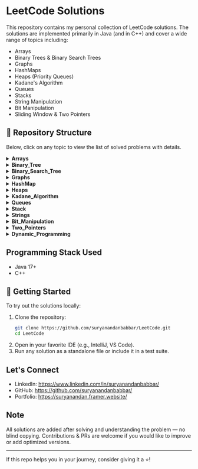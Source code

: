 # LeetCode Solutions

This repository contains my personal collection of LeetCode solutions. The solutions are implemented primarily in Java (and in C++) and cover a wide range of topics including:

- Arrays
- Binary Trees & Binary Search Trees
- Graphs
- HashMaps
- Heaps (Priority Queues)
- Kadane's Algorithm
- Queues
- Stacks
- String Manipulation
- Bit Manipulation
- Sliding Window & Two Pointers


## 📁 Repository Structure

Below, click on any topic to view the list of solved problems with details.

<details>
<summary><strong>Arrays</strong></summary>

| S.No | QuestionNumber | Title | Link | Platform | Time | Space |
|---|---|---|---|---|---|---|
| 1 | 1380. | Lucky Number in a Matrix | [Link](https://leetcode.com/problems/lucky-numbers-in-a-matrix/) | LeetCode | O(m * n) | O(m + n) |
| 2 | 90. | Subsets II | [Link](https://leetcode.com/problems/subsets-ii/) | LeetCode | O(n^2 log n) | O(n^2) |
| 3 | 1508. | Range Sum of Sorted Subarray Sums | [Link](https://leetcode.com/problems/range-sum-of-sorted-subarray-sums) | LeetCode | O(n^2 log n) | O(n^2) |
| 4 | 991. | Broken Calculator | [Link](https://leetcode.com/problems/broken-calculator/) | LeetCode | O(log(target/startValue)) | O(1) |
| 5 | 1833. | Maximum Ice Cream Bars | [Link](https://leetcode.com/problems/maximum-ice-cream-bars/description/) | LeetCode | O(n log n) | O(1) |
| 6 | 27. | Remove Element | [Link](https://leetcode.com/problems/remove-element/) | LeetCode | O(n) | O(1) |
| 7 | 26. | Remove Duplicates from Sorted Array | [Link](https://leetcode.com/problems/remove-duplicates-from-sorted-array/) | LeetCode | O(n log n) | O(1) |
| 8 | 435. | Non-overlapping Intervals | [Link](https://leetcode.com/problems/non-overlapping-intervals/) | LeetCode | O(n log n) | O(1) |
| 9 | 80. | Remove Duplicates from Sorted Array II | [Link](https://leetcode.com/problems/remove-duplicates-from-sorted-array-ii/) | LeetCode | O(n) | O(1) |
| 10 | 2270. | Valid Split of an Array | [Link](https://leetcode.com/problems/number-of-ways-to-split-array/) | LeetCode | O(n) | O(1) |
| 11 | 77. | Combinations | [Link](https://leetcode.com/problems/combinations/) | LeetCode | O(n! / (k! * (n - k)!)) | O(k) |
| 12 | 202. | Happy Number | [Link](https://leetcode.com/problems/happy-number/) | LeetCode | O(log n) | O(1) |
| 13 | 56. | Merge Intervals | [Link](https://leetcode.com/problems/merge-intervals/) | LeetCode | O(n log n) | O(n) |
| 14 | 88. | Merge Sorted Array | [Link](https://leetcode.com/problems/merge-sorted-array/) | LeetCode | O((m + n) log(m + n)) | O(1) |
| 15 | 921. | Minimum Add to Make Parentheses Valid | [Link](https://leetcode.com/problems/minimum-add-to-make-parentheses-valid/) | LeetCode | O(n) | O(n) |
| 16 | 1051. | Height Checker | [Link](https://leetcode.com/problems/height-checker/) | LeetCode | O(n log n) | O(n) |
| 17 | 189. | Rotate Array | [Link](https://leetcode.com/problems/rotate-array/) | LeetCode | O(n) | O(1) |
| 18 | 1846. | Maximum Element After Decrementing And Rearranging | [Link](https://leetcode.com/problems/maximum-element-after-decreasing-and-rearranging/) | LeetCode | O(n log n) | O(1) |
| 19 | 1346. | Check If N and Its Double Exist | [Link](https://leetcode.com/problems/check-if-n-and-its-double-exist/) | LeetCode | O(n^2) | O(1) |
| 20 | 9. | Palindrome Number | [Link](https://leetcode.com/problems/palindrome-number/) | LeetCode | O(log n) | O(1) |
| 21 | - | Perfect Sum Problem | [Link](https://www.geeksforgeeks.org/problems/perfect-sum-problem5633/1) | GfG | O(n * target) | O(target) |
| 22 | 39. | Combination Sum | [Link](https://leetcode.com/problems/combination-sum/) | LeetCode | O(2^n) | O(k) |
| 23 | - | Subset Sum Problem | [Link](https://www.geeksforgeeks.org/problems/subset-sum-problem-1611555638/1) | GfG | O(n * sum) | O(n * sum) |
| 24 | 7. | Reverse Integer | [Link](https://leetcode.com/problems/reverse-integer/) | LeetCode | O(log n) | O(1) |
| 25 | 69. | Sqrt(x) | [Link](https://leetcode.com/problems/sqrtx/) | LeetCode | O(log x) | O(1) |
| 26 | 169. | Majority Element | [Link](https://leetcode.com/problems/majority-element/) | LeetCode | O(n) | O(1) |
| 27 | 121. | Buy and Sell Stock | [Link](https://leetcode.com/problems/best-time-to-buy-and-sell-stock/) | LeetCode | O(n) | O(1) |

</details>

<details>
<summary><strong>Binary_Tree</strong></summary>

| S.No | QuestionNumber | Title | Link | Platform | Time | Space |
|---|---|---|---|---|---|---|
| 1 | - | Perfect Binary Tree | [Link](https://www.geeksforgeeks.org/problems/perfect-binary-tree/1) | GfG | O(N) | O(h) |
| 2 | - | Children Sum Parent | [Link](https://www.geeksforgeeks.org/problems/children-sum-parent/1) | GfG | O(N) | O(H) |
| 3 | - | Largest Value in Each Level | [Link](https://www.geeksforgeeks.org/problems/largest-value-in-each-level/1) | GfG | O(N) | O(N) |
| 4 | 872. | Leaf-Similar Trees | [Link](https://leetcode.com/problems/leaf-similar-trees/) | LeetCode | O(N + M) | O(N + M) |
| 5 | 110. | Balanced Binary Tree | [Link](https://leetcode.com/problems/balanced-binary-tree/) | LeetCode | O(N) | O(h) |
| 6 | - | Maximum Node Level | [Link](https://www.geeksforgeeks.org/problems/maximum-node-level/1) | GfG | O(n) | O(n) |
| 7 | - | Root to Leaf Paths | [Link](https://www.geeksforgeeks.org/problems/root-to-leaf-paths/1) | GfG | O(N * h) | O(N * h) |
| 8 | 100. | Same Tree | [Link](https://leetcode.com/problems/same-tree/) | LeetCode | O(N) | O(N) |
| 9 | - | Nodes at Odd Levels | [Link](https://www.geeksforgeeks.org/problems/nodes-at-odd-levels/1) | GfG | O(N) | O(N) |
| 10 | - | Top View of Binary Tree | [Link](https://www.geeksforgeeks.org/problems/top-view-of-binary-tree/1) | GfG | O(N log N) | O(N) |
| 11 | 236. | Lowest Common Ancestor of a Binary Tree | [Link](https://leetcode.com/problems/lowest-common-ancestor-of-a-binary-tree/) | LeetCode | O(N) | O(H) |
| 12 | - | Root to Leaf Path Sum | [Link](https://www.geeksforgeeks.org/problems/root-to-leaf-paths-sum/1) | GfG | O(N) | O(H) |
| 13 | 101. | Symmetric Tree | [Link](https://leetcode.com/problems/symmetric-tree/) | LeetCode | O(N) | O(N) |
| 14 | 117. | Populating Next Right Pointers in Each Node2 II | [Link](https://leetcode.com/problems/populating-next-right-pointers-in-each-node2-ii/description/) | LeetCode | O(N) | O(N) |
| 15 | - | Find the Distance Between Two Nodes | [Link](https://www.geeksforgeeks.org/problems/find-the-distance-between-two-nodes4402/1) | GfG | O(log(max(x, y))) | O(1) |
| 16 | 199. | Binary Tree Right Side View | [Link](https://leetcode.com/problems/binary-tree-right-side-view/description/) | LeetCode | O(N) | O(H) |
| 17 | - | Left View of Binary Tree | [Link](https://www.geeksforgeeks.org/problems/left-view-of-binary-tree/1) | GfG | O(N) | O(N) |
| 18 | 226. | Binary Tree | [Link](https://leetcode.com/problems/invert-binary-tree/description/) | LeetCode | O(N) | O(H) |
| 19 | 111. | Minimum Depth of Binary Tree | [Link](https://leetcode.com/problems/minimum-depth-of-binary-tree/) | LeetCode | O(N) | O(H) |
| 20 | 112. | Path Sum | [Link](https://leetcode.com/problems/path-sum/submissions/1699844158/) | LeetCode | O(N) | O(N) |
| 21 | - | Bottom View of Binary Tree | [Link](https://www.geeksforgeeks.org/problems/bottom-view-of-binary-tree/1) | GfG | O(N log N) | O(N) |
| 22 | 543. | Diameter of Binary Tree | [Link](https://leetcode.com/problems/diameter-of-binary-tree/) | LeetCode | O(n) | O(h) |

</details>

<details>
<summary><strong>Binary_Search_Tree</strong></summary>

| S.No | QuestionNumber | Title | Link | Platform | Time | Space |
|---|---|---|---|---|---|---|
| 1 | - | Print BST Elements in Given Range | [Link](https://practice.geeksforgeeks.org/problems/print-bst-elements-in-given-range/1) | GfG | O(N) | O(N) |
| 2 | - | Largest BST from BT | [Link](https://www.geeksforgeeks.org/problems/largest-bst/1) | GfG | O(N) | O(N) |
| 3 | 450. | Delete Node in BST | [Link](https://leetcode.com/problems/delete-node-in-a-bst/submissions/1701090443/) | LeetCode | O(H) | O(H) |
| 4 | 701. | Insert into Binary Search Tree | [Link](https://leetcode.com/problems/insert-into-a-binary-search-tree/) | LeetCode | O(n) worst-case | O(n) worst-case |
| 5 | 95. | Unique Binary Search Trees II | [Link](https://leetcode.com/problems/unique-binary-search-trees-ii/description) | LeetCode | O(4^n / n^(3/2)) | O(n) |
| 6 | 230. | Kth Smallest Element in a BST | [Link](https://leetcode.com/problems/kth-smallest-element-in-a-bst/description) | LeetCode | O(H + k) | O(H) |
| 7 | 108. | Convert Sorted Array to Binary Search Tree | [Link](https://leetcode.com/problems/convert-sorted-array-to-binary-search-tree/) | LeetCode | O(N) | O(N) |
| 8 | - | Minimum Element in BST | [Link](https://www.geeksforgeeks.org/problems/minimum-element-in-bst/1) | GfG | O(H) | O(1) |
| 9 | 99. | Recover Binary Search Tree | [Link](https://leetcode.com/problems/recover-binary-search-tree/description/) | LeetCode | O(N) | O(H) |
| 10 | - | Floor in BST | [Link](https://www.geeksforgeeks.org/problems/floor-in-bst/1) | GfG | O(h) | O(1) |
| 11 | - | Check Whether BST Contains Dead End | [Link](https://www.geeksforgeeks.org/problems/check-whether-bst-contains-dead-end/1) | GfG | O(N) | O(N) |
| 12 | - | Brothers from Different Root | [Link](https://www.geeksforgeeks.org/problems/brothers-from-different-root/1) | GfG | O(N1 + N2) | O(N1 + N2) |
| 13 | - | Merge Two BSTs | [Link](https://www.geeksforgeeks.org/problems/merge-two-bst-s/1) | GfG | O(N + M) | O(N + M) |
| 14 | - | Sum of K Smallest Elements in BST | [Link](https://www.geeksforgeeks.org/problems/sum-of-k-smallest-elements-in-bst3029/1) | GfG | O(N) | O(N) |
| 15 | - | Delete Nodes Greater Than K | [Link](https://www.geeksforgeeks.org/problems/delete-nodes-greater-than-k/1) | GfG | O(N) | O(N) |
| 16 | 700. | Search in a Binary Search Tree | [Link](https://leetcode.com/problems/search-in-a-binary-search-tree/) | LeetCode | O(H) | O(H) |
| 17 | 98. | Validate Binary Search Tree | [Link](https://leetcode.com/problems/validate-binary-search-tree/description/) | LeetCode | O(H) | O(H) |
| 18 | 109. | Convert Sorted List to Binary Search Tree | [Link](https://leetcode.com/problems/convert-sorted-list-to-binary-search-tree/) | LeetCode | O(N) | O(log N) |
| 19 | - | Print Common Nodes in BST | [Link](https://www.geeksforgeeks.org/problems/print-common-nodes-in-bst/1) | GfG | O(N1 + N2) | O(N1 + N2) |
| 20 | 653. | Two Sum IV - Input is a BST | [Link](https://leetcode.com/problems/two-sum-iv-input-is-a-bst) | LeetCode | O(N) | O(N) |
| 21 | - | Implementing Ceil in BST | [Link](https://www.geeksforgeeks.org/problems/implementing-ceil-in-bst/1) | GfG | O(h) | O(1) |
| 22 | 1382. | Balance a Binary Search Tree | [Link](https://leetcode.com/problems/balance-a-binary-search-tree/description/) | LeetCode | O(N) | O(N) |
| 23 | - | Predecessor and Successor in BST | [Link](https://www.geeksforgeeks.org/problems/predecessor-and-successor/1) | GfG | O(N) | O(N) |
| 24 | 669. | Trim a Binary Search Tree | [Link](https://leetcode.com/problems/trim-a-binary-search-tree/description/) | LeetCode | O(N) | O(H) |
| 25 | - | Median of BST | [Link](https://www.geeksforgeeks.org/problems/median-of-bst/1) | GfG | O(N) | O(N) |

</details>

<details>
<summary><strong>Graphs</strong></summary>

| S.No | QuestionNumber | Title | Link | Platform | Time | Space |
|---|---|---|---|---|---|---|
| 1 | - | Print Adjacency List | [Link](https://www.geeksforgeeks.org/problems/print-adjacency-list-1587115620/1) | GfG | O(V + E) | O(V + E) |
| 2 | - | Shortest Path in Undirected Graph | [Link](https://www.naukri.com/code360/problems/shortest-path-in-an-unweighted-graph_981297?leftPanelTabValue=PROBLEM) | Code360 | O(V + E) | O(V + E) |
| 3 | 200. | Number of Islands | [Link](https://leetcode.com/problems/number-of-islands/) | LeetCode | O(m * n) | O(m * n) |
| 4 | - | Dijkstra's Algorithm for Shortest Path | [Link](https://www.geeksforgeeks.org/problems/implementing-dijkstra-set-1-adjacency-matrix/1) | GfG | O(E log V) | O(V + E) |
| 5 | - | BFS Traversal of Graph | [Link](https://www.geeksforgeeks.org/problems/bfs-traversal-of-graph/1) | GfG | O(V + E) | O(V + E) |
| 6 | 210. | Course Schedule II | [Link](https://leetcode.com/problems/course-schedule-ii/description/) | LeetCode | O(V + E) | O(V + E) |
| 7 | - | Topological Sort | [Link](https://www.geeksforgeeks.org/problems/topological-sort/1) | GfG | O(V + E) | O(V + E) |
| 8 | - | Depth First Traversal of Graph | [Link](https://www.geeksforgeeks.org/problems/depth-first-traversal-for-a-graph/1) | GfG | O(V + E) | O(V) |
| 9 | 542. | 01 Matrix | [Link](https://leetcode.com/problems/01-matrix/description/) | LeetCode | O(m * n) | O(m * n) |
| 10 | - | Creating and Printing Adjacency List | [Link](https://www.naukri.com/code360/problems/creating-and-printing_1214551) | GfG | O(V + E) | O(V + E) |
| 11 | 841. | Keys and Rooms | [Link](https://leetcode.com/problems/keys-and-rooms/description/) | LeetCode | O(V + E) | O(V) |
| 12 | - | Count Connected Components | [Link](https://neetcode.io/problems/count-connected-components) | NeetCode | O(V + E) | O(V + E) |
| 13 | - | Detect Cycle in an Undirected Graph | [Link](https://www.geeksforgeeks.org/detect-cycle-in-an-undirected-) | GfG | O(V + E) | O(V + E) |
| 14 | 130. | Surrounded Regions | [Link](https://leetcode.com/problems/surrounded-regions/description/) | LeetCode | O(m * n) | O(m * n) |
| 15 | 207. | Course Schedule | [Link](https://leetcode.com/problems/course-schedule/description/) | LeetCode | O(V + E) | O(V + E) |
| 16 | 133. | Clone Graph | [Link](https://leetcode.com/problems/clone-graph/description/) | LeetCode | O(V + E) | O(V) |
| 17 | 797. | All Paths From Source to Target | [Link](https://leetcode.com/problems/all-paths-from-source-to-target/) | LeetCode | O(2^N) | O(N) |
| 18 | - | Detect Cycle in a Directed Graph | [Link](https://www.geeksforgeeks.org/problems/detect-cycle-in-a-directed-graph/1) | GfG | O(V + E) | O(V) |
| 19 | 994. | Rotting Oranges | [Link](https://leetcode.com/problems/rotting-oranges/description/) | LeetCode | O(m * n) | O(m * n) |

</details>

<details>
<summary><strong>HashMap</strong></summary>

| S.No | QuestionNumber | Title | Link | Platform | Time | Space |
|---|---|---|---|---|---|---|
| 1 | 1207. | Unique Number of Occurrences | [Link](https://leetcode.com/problems/unique-number-of-occurrences/) | LeetCode | O(n) | O(n) |
| 2 | 930. | Binary Subarrays With Sum | [Link](https://leetcode.com/problems/binary-subarrays-with-sum/) | LeetCode | O(n) | O(n) |
| 3 | 383. | Ransom Note | [Link](https://leetcode.com/problems/ransom-note/description/) | LeetCode | O(n + m) | O(n) |

</details>

<details>
<summary><strong>Heaps</strong></summary>

| S.No | QuestionNumber | Title | Link | Platform | Time | Space |
|---|---|---|---|---|---|---|
| 1 | 1046. | Last Stone Weight | [Link](https://leetcode.com/problems/last-stone-weight/description/) | LeetCode | O(N log N) | O(N) |
| 2 | - | K-th Largest Sum Contiguous Subarray | [Link](https://www.naukri.com/code360/problems/k-th-largest-sum-contiguous-subarray_920398) | Code360 | O(N^2 log K) | O(K) |
| 3 | 347. | Top K Frequent Elements | [Link](https://leetcode.com/problems/top-k-frequent-elements/description/) | LeetCode | O(N log K) | O(K) |
| 4 | - | Sum of Elements Between K1th and K2th Smallest Elements | [Link](https://www.geeksforgeeks.org/problems/sum-of-elements-between-k1th-and-k2th-smallest-elements3133/1) | GfG | O(N long N) | O(N) |
| 5 | - | Merge K Sorted Arrays | [Link](https://www.geeksforgeeks.org/problems/merge-k-sorted-arrays/1) | GfG | O(N log K) | O(N) |
| 6 | - | Merge Two Binary Max Heaps | [Link](https://www.geeksforgeeks.org/problems/merge-two-binary-max-heap0144/1) | GfG | O((N + M) log(N + M)) | O(N + M) |
| 7 | - | Does Array Represent Heap? | [Link](https://www.geeksforgeeks.org/problems/does-array-represent-heap4345/1) | GfG | O(N) | O(1) |
| 8 | - | Minimum Cost of Ropes | [Link](https://www.geeksforgeeks.org/problems/minimum-cost-of-ropes-1587115620/1) | GfG | O(N log N) | O(N) |
| 9 | - | Kth Smallest Element | [Link](https://www.geeksforgeeks.org/problems/kth-smallest-element5635/1) | GfG | O(N log K) | O(K) |
| 10 | 215. | Kth Largest Element in an Array | [Link](https://leetcode.com/problems/kth-largest-element-in-an-array/description/) | LeetCode | O(N log K) | O(K) |
| 11 | 2558. | Take Gifts From the Richest Pile | [Link](https://leetcode.com/problems/take-gifts-from-the-richest-pile/) | LeetCode | O(k log N) | O(N) |
| 12 | - | Height of Heap | [Link](https://www.geeksforgeeks.org/problems/height-of-heap5025/1) | GfG | O(log N) | O(1) |
| 13 | - | Magician and Chocolates | [Link](https://www.naukri.com/code360/problems/magician-and-chocolates_920437) | Code360 | O(N log N) | O(N) |

</details>

<details>
<summary><strong>Kadane_Algorithm</strong></summary>

| S.No | QuestionNumber | Title | Link | Platform | Time | Space |
|---|---|---|---|---|---|---|
| 1 | 918. | Maximum Sum Circular Subarray | [Link](https://leetcode.com/problems/maximum-sum-circular-subarray/) | LeetCode | O(n) | O(1) |

</details>

<details>
<summary><strong>Queues</strong></summary>

| S.No | QuestionNumber | Title | Link | Platform | Time | Space |
|---|---|---|---|---|---|---|
| 1 | - | Reverse First K Elements of Queue | [Link](https://www.geeksforgeeks.org/problems/reverse-first-k-elements-of-queue) | GfG | O(n) | O(n) |
| 2 | 2014. | Longest Substring With K Repeating Characters | [Link](https://leetcode.com/problems/longest-substring-with-k-repeating-characters) | LeetCode | O(n * k) | O(n) |
| 3 | 225. | Implement Stack using Queues | [Link](https://leetcode.com/problems/implement-stack-using-queues/) | LeetCode | O(n) | O(n) |
| 4 | - | Generate Binary Numbers | [Link](https://www.geeksforgeeks.org/problems/generate-binary-numbers-1587115620) | GfG | O(n) | O(n) |

</details>

<details>
<summary><strong>Stack</strong></summary>

| S.No | QuestionNumber | Title | Link | Platform | Time | Space |
|---|---|---|---|---|---|---|
| 1 | 234. | Palindrome Linked List | [Link](https://leetcode.com/problems/palindrome-linked-list/) | LeetCode | O(n) | O(n) |
| 2 | 3174. | Clear Digits | [Link](https://leetcode.com/problems/clear-digits/) | LeetCode | O(n) | O(n) |
| 3 | 1544. | Make The String Great | [Link](https://leetcode.com/problems/make-the-string-great/) | LeetCode | O(n) | O(n) |
| 4 | 1021. | Remove Outermost Parentheses | [Link](https://leetcode.com/problems/remove-outermost-parentheses/) | LeetCode | O(n) | O(n) |
| 5 | - | Next Greater Element | [Link](https://www.naukri.com/code360/problems/next-greater-element_1112581) | Code360 | O(n) | O(n) |
| 6 | 101 | 9 | [Link](https://www.geeksforgeeks.org/problems/next-larger-element-1587115620) | LeetCode | O(n) | O(n) |
| 7 | 682. | Baseball Game | [Link](https://leetcode.com/problems/baseball-game/) | LeetCode | O(n) | O(n) |
| 8 | 2487. | Remove Nodes From Linked List | [Link](https://leetcode.com/problems/remove-nodes-from-linked-list/) | LeetCode | O(n) | O(n) |
| 9 | 120 | 9 | [Link](https://leetcode.com/problems/remove-all-adjacent-duplicates-in-string-ii/) | LeetCode | O(n) | O(n) |
| 10 | - | Smallest Number on Left | [Link](https://www.geeksforgeeks.org/problems/smallest-number-on-left3403) | GfG | O(n) | O(n) |
| 11 | 1653. | Minimum Deletions to Make String Balanced | [Link](https://leetcode.com/problems/minimum-deletions-to-make-string-balanced/) | LeetCode | O(n) | O(n) |
| 12 | 2696. | Minimum String Length After Removing Substrings | [Link](https://leetcode.com/problems/minimum-string-length-after-removing-substrings/) | LeetCode | O(n) | O(n) |
| 13 | 921. | Minimum Add to Make Parentheses Valid | [Link](https://leetcode.com/problems/minimum-add-to-make-parentheses-valid/) | LeetCode | O(n) | O(n) |
| 14 | 232. | Implement Queue using Stacks | [Link](https://leetcode.com/problems/implement-queue-using-stacks/) | LeetCode | O(n) | O(n) |
| 15 | 1475. | Final Prices With a Special Discount in a Shop | [Link](https://leetcode.com/problems/final-prices-with-a-special-discount-in-a) | LeetCode |  |  |
| 16 | 150. | Evaluate Reverse Polish Notation | [Link](https://leetcode.com/problems/evaluate-reverse-polish-notation/) | LeetCode | O(n) | O(n) |
| 17 | 1598. | Crawler Log Folder | [Link](https://leetcode.com/problems/crawler-log-folder/) | LeetCode | O(n) | O(1) |
| 18 | 1047. | Remove All Adjacent Duplicates In String | [Link](https://leetcode.com/problems/remove-all-adjacent-duplicates-in-string/) | LeetCode | O(n) | O(n) |
| 19 | 735. | Asteroid Collision | [Link](https://leetcode.com/problems/asteroid-collision/) | LeetCode | O(n) | O(n) |

</details>

<details>
<summary><strong>Strings</strong></summary>

| S.No | QuestionNumber | Title | Link | Platform | Time | Space |
|---|---|---|---|---|---|---|
| 1 | 3304. | Kth Character in String Game I | [Link](https://leetcode.com/problems/find-the-k-th-character-in-string-game-i) | LeetCode | O(1) | O(1) |
| 2 | 6. | ZigZag Conversion | [Link](https://leetcode.com/problems/zigzag-conversion/description/) | LeetCode | O(n) | O(n) |
| 3 | 1328. | Break a Palindrome | [Link](https://leetcode.com/problems/break-a-palindrome/) | LeetCode | O(n) | O(n) |
| 4 | 3042. | Is Prefix and Suffix | [Link](https://leetcode.com/problems/count-prefix-and-suffix-pairs-i/description/) | LeetCode | O(n) | O(1) |
| 5 | 3136. | Valid Word | [Link](https://leetcode.com/problems/valid-word/) | LeetCode | O(n) | O(1) |
| 6 | 131. | Palindrome Partioning | [Link](https://leetcode.com/problems/palindrome-partitioning/) | LeetCode | O(n * 2^n) | O(n * 2^n) |
| 7 | 2678. | Count the Number of Senior Citizens | [Link](https://leetcode.com/problems/number-of-senior-citizens/description/) | LeetCode | O(n) | O(1) |
| 8 | 17. | Letter Combinations of Phone Number | [Link](https://leetcode.com/problems/letter-combinations-of-a-phone-number/) | LeetCode | O(3^n) | O(3^n) |
| 9 | 3337. | Total Characters in String After Transformations II | [Link](https://leetcode.com/problems/total-characters-in-string-after-transformations-ii/description/) | LeetCode | O(t * n * m) | O(n * m) |
| 10 | 205. | Isomorphic Strings | [Link](https://leetcode.com/problems/isomorphic-strings/) | LeetCode | O(n) | O(1) |
| 11 | 451. | Sort Characters By Frequency | [Link](https://leetcode.com/problems/sort-characters-by-frequency/description/) | LeetCode | O(n log n) | O(n) |
| 12 | 2053. | Kth Distinct String in an Array | [Link](https://leetcode.com/problems/distinct-string/) | LeetCode | O(n) | O(n) |
| 13 | 3335. | Total Characters in String After Transformations | [Link](https://leetcode.com/problems/total-characters-in-string-after-transformations-i/) | LeetCode | O(t * n) | O(1) |

</details>

<details>
<summary><strong>Bit_Manipulation</strong></summary>

| S.No | QuestionNumber | Title | Link | Platform | Time | Space |
|---|---|---|---|---|---|---|
| 1 | - | Bit Manipulation | [Link](https://www.geeksforgeeks.org/problems/bit-manipulation-1666686020/1) | GfG | O(1) | O(1) |
| 2 | - | Odd or Even | [Link](https://www.geeksforgeeks.org/problems/odd-or-even3618/1) | GfG | O(1) | O(1) |
| 3 | 231. | Power of Two | [Link](https://leetcode.com/problems/power-of-two/) | LeetCode | O(1) | O(1) |
| 4 | - | RightMost Different Bit | [Link](https://www.geeksforgeeks.org/problems/rightmost-different-bit-1587115621/1) | GfG | O(log(max(m, n))) | O(1) |
| 5 | 485. | Max Consecutive Ones | [Link](https://leetcode.com/problems/max-consecutive-ones/) | LeetCode | O(n) | O(1) |
| 6 | 338. | Counting Bits | [Link](https://leetcode.com/problems/counting-bits/) | LeetCode | O(n) | O(n) |
| 7 | - | Find XOR of Numbers from L to R | [Link](https://www.geeksforgeeks.org/problems/find-xor-of-numbers-from-l-to-r/1) | GfG | O(1) | O(1) |
| 8 | - | Set the Rightmost Unset Bit | [Link](https://www.geeksforgeeks.org/problems/set-the-rightmost-unset-bit4436/1) | GfG | O(1) | O(1) |
| 9 | 2220. | Minimum Bit Flips to Convert Number | [Link](https://leetcode.com/problems/minimum-bit-flips-to-convert-number/) | LeetCode | O(log n) | O(1) |
| 10 | - | Find First Set Bit | [Link](https://www.geeksforgeeks.org/problems/find-first-set-bit-1587115620/1) | GfG | O(log n) | O(1) |
| 11 | - | Check Kth Bit Set or Not | [Link](https://www.geeksforgeeks.org/check-kth-bit-set-not/) | GfG | O(1) | O(1) |
| 12 | - | Swap Two Numbers | [Link](https://www.geeksforgeeks.org/problems/swap-two-numbers3844/1) | GfG | O(1) | O(1) |
| 13 | - | Print All Bitwise Subsets of a Number | [Link](https://www.geeksforgeeks.org/problems/print-all-bitwise-subsets-of-a-number-n3301/1) | GfG | O(n) | O(n) |
| 14 | 136. | Single Number | [Link](https://leetcode.com/problems/single-number/) | LeetCode | O(n) | O(1) |
| 15 | 67. | Add Binary | [Link](https://leetcode.com/problems/add-binary/) | LeetCode | O(max(m, n)) | O(max(m, n)) |
| 16 | 191. | Number of 1 Bits | [Link](https://leetcode.com/problems/number-of-1-bits/) | LeetCode | O(log n) | O(1) |

</details>

<details>
<summary><strong>Two_Pointers</strong></summary>

| S.No | QuestionNumber | Title | Link | Platform | Time | Space |
|---|---|---|---|---|---|---|
| 1 | 125. | Valid Palindrome | [Link](https://leetcode.com/problems/valid-palindrome/) | LeetCode | O(n) | O(1) |
| 2 | 948. | Bag of Tokens | [Link](https://leetcode.com/problems/bag-of-tokens/) | LeetCode | O(n log n) | O(1) |
| 3 | 3. | Longest Substring Without Repeating Characters | [Link](https://leetcode.com/problems/longest-substring-without-repeating-characters) | LeetCode | O(n) | O(min(n, m)) |
| 4 | 1358. | Number of Substrings Containing All Three Characters | [Link](https://leetcode.com/problems/number-of-substrings-containing-all-three-characters/) | LeetCode | O(n) | O(1) |
| 5 | 209. | Minimum Size Subarray Sum | [Link](https://leetcode.com/problems/minimum-size-subarray-sum/) | LeetCode | O(n) | O(1) |
| 6 | 392. | Is Subsequence | [Link](https://leetcode.com/problems/is-subsequence/description/) | LeetCode | O(n) | O(1) |
| 7 | 128. | Longest Consecutive Sequence | [Link](https://leetcode.com/problems/longest-consecutive-sequence/) | LeetCode | O(n) | O(n) |
| 8 | 2958. | Length of Longest Subarray with at most K Frequency | [Link](https://leetcode.com/problems/length-of-longest-subarray-with-at-most-k-frequency) | LeetCode | O(n) | O(n) |
| 9 | 5. | Longest Palindromic Substring | [Link](https://leetcode.com/problems/longest-palindromic-substring/description/) | LeetCode | O(n^2) | O(1) |
| 10 | 713. | Subarray Product Less Than K | [Link](https://leetcode.com/problems/subarray-product-less-than-k/) | LeetCode | O(n) | O(1) |
| 11 | 167. | Two Sum II - Input array is sorted | [Link](https://leetcode.com/problems/two-sum-ii-input-array-is-sorted) | LeetCode | O(n) | O(1) |
| 12 | 881. | Boats to Save People | [Link](https://leetcode.com/problems/boats-to-save-people/) | LeetCode | O(n log n) | O(1) |
| 13 | 875. | Koko Eating Bananas | [Link](https://leetcode.com/problems/koko-eating-bananas/) | LeetCode | O(n log(max(piles))) | O(1) |
| 14 | 14. | Longest Common Prefix | [Link](https://leetcode.com/problems/longest-common-prefix/) | LeetCode | O(n * m) | O(1) |
| 15 | 1482. | Minimum Number of Days to Make m Bouquets | [Link](https://leetcode.com/problems/minimum-number-of-days-to-make-m-bouquets/) | LeetCode | O(n log(max(bloomDay))) | O(1) |
| 16 | 1004. | Max Consecutive Ones III | [Link](https://leetcode.com/problems/max-consecutive-ones-iii/) | LeetCode | O(n) | O(1) |

</details>

<details>
<summary><strong>Dynamic_Programming</strong></summary>

| S.No | QuestionNumber | Title | Link | Platform | Time | Space |
|---|---|---|---|---|---|---|
| 1 | 70. | Climbing Stairs | [Link](https://leetcode.com/problems/climbing-stairs/) | LeetCode | O(n) | O(n) |
| 2 | 63. | Unique Paths II | [Link](https://leetcode.com/problems/unique-paths-ii/description/) | LeetCode | O(m * n) | O(m * n) |
| 3 | 509. | Fibonacci Number | [Link](https://leetcode.com/problems/fibonacci-number/description/) | LeetCode | O(n) | O(n) |
| 4 | 62. | Unique Paths | [Link](https://leetcode.com/problems/unique-paths/description/) | LeetCode | O(m * n) | O(m * n) |
| 5 | 139. | Word Break | [Link](https://leetcode.com/problems/word-break/description/) | LeetCode | O(n^2 * m) | O(n) |
| 6 | 120. | Triangle | [Link](https://leetcode.com/problems/triangle/) | LeetCode | O(n^2) | O(n) |
| 7 | 213. | House Robber II | [Link](https://leetcode.com/problems/house-robber-ii/description/) | LeetCode | O(n) | O(n) |
| 8 | 416. | Partition Equal Subset Sum | [Link](https://leetcode.com/problems/partition-equal-subset-sum/) | LeetCode | O(n * sum) | O(n * sum) |
| 9 | 198. | House Robber | [Link](https://leetcode.com/problems/house-robber/description/) | LeetCode | O(n) | O(n) |
| 10 | - | Perfect Sum Problem | [Link](https://www.geeksforgeeks.org/problems/perfect-sum-problem5633/1) | GfG | O(n * target) | O(target) |
| 11 | - | 0/1 Knapsack Problem | [Link](https://www.geeksforgeeks.org/problems/0-1-knapsack-problem0945/1) | GfG | O(n * W) | O(n * W) |
| 12 | 1137. | N-th Tribonacci Number | [Link](https://leetcode.com/problems/n-th-tribonacci-number/) | LeetCode | O(n) | O(n) |
| 13 | - | Subset Sum Problem | [Link](https://www.geeksforgeeks.org/problems/subset-sum-problem-1611555638/1) | GfG | O(n * sum) | O(n * sum) |
| 14 | 64. | Minimum Path Sum | [Link](https://leetcode.com/problems/minimum-path-sum/description/) | LeetCode | O(m * n) | O(1) |

</details>

## Programming Stack Used

- Java 17+
- C++


## 🏁 Getting Started

To try out the solutions locally:

1. Clone the repository:
   ```bash
   git clone https://github.com/suryanandanbabbar/LeetCode.git
   cd LeetCode
   ```
2. Open in your favorite IDE (e.g., IntelliJ, VS Code).
3. Run any solution as a standalone file or include it in a test suite.

## Let's Connect
- LinkedIn: https://www.linkedin.com/in/suryanandanbabbar/
- GitHub: https://github.com/suryanandanbabbar/
- Portfolio: https://suryanandan.framer.website/

## Note

All solutions are added after solving and understanding the problem — no blind copying. Contributions & PRs are welcome if you would like to improve or add optimized versions.

---

If this repo helps you in your journey, consider giving it a ⭐!
